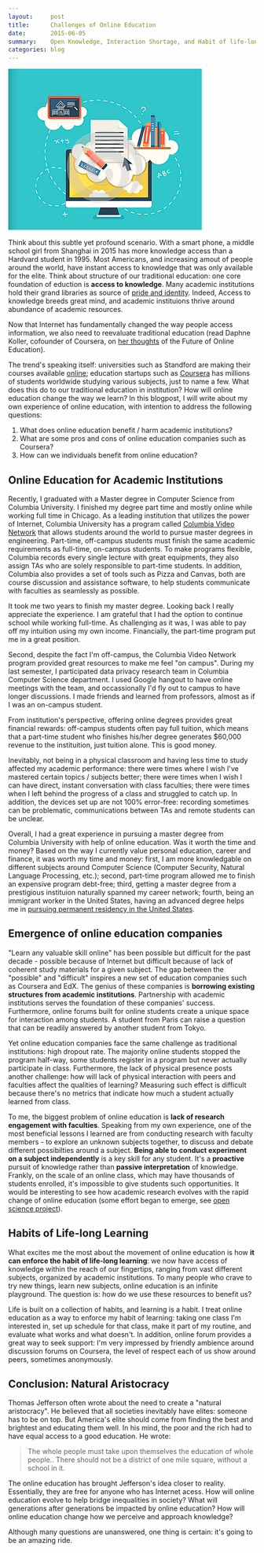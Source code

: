 ```yaml
---
layout:     post
title:      Challenges of Online Education
date:       2015-06-05
summary:    Open Knowledge, Interaction Shortage, and Habit of life-long learning
categories: blog
---
```

![Online Education](/images/online_education.png)

Think about this subtle yet profound scenario. With a smart phone, a middle school girl from Shanghai in 2015 has more knowledge access than a Hardvard student in 1995. Most Americans, and increasing amout of people around the world, have instant access to knowledge that was only available for the elite. Think about structure of our traditional education: one core foundation of eduction is **access to knowledge**. Many academic institutions hold their grand libraries as source of [pride and identity](http://www.collegerank.net/amazing-college-libraries). Indeed, Access to knowledge breeds great mind, and academic instituions thrive around abundance of academic resources.

Now that Internet has fundamentally changed the way people access information, we also need to reevaluate traditional education (read Daphne Koller, cofounder of Coursera, on [her thoughts](http://www.wsj.com/articles/daphne-koller-on-the-future-of-online-education-1433532321) of the Future of Online Education).

The trend's speaking itself: universities such as Standford are making their courses available [online](http://online.stanford.edu/); education startups such as [Coursera](https://www.coursera.org/) has millions of students worldwide studying various subjects, just to name a few. What does this do to our traditional education in institution? How will online education change the way we learn? In this blogpost, I will write about my own experience of online education, with intention to address the following questions:

  1. What does online education benefit / harm academic institutions?
  2. What are some pros and cons of online education companies such as Coursera?
  3. How can we individuals benefit from online education?

## Online Education for Academic Institutions
Recently, I graduated with a Master degree in Computer Science from Columbia University. I finished my degree part time and mostly online while working full time in Chicago. As a leading institution that utilizes the power of Internet, Columbia University has a program called [Columbia Video Network](http://www.cvn.columbia.edu/) that allows students around the world to pursue master degrees in engineering. Part-time, off-campus students must finish the same academic requirements as full-time, on-campus students. To make programs flexible, Columbia records every single lecture with great equipments, they also assign TAs who are solely responsible to part-time students. In addition, Columbia also provides a set of tools such as Pizza and Canvas, both are course discussion and assistance software, to help students communicate with faculties as seamlessly as possible.

It took me two years to finish my master degree. Looking back I really appreciate the experience. I am grateful that I had the option to continue school while working full-time. As challenging as it was, I was able to pay off my intuition using my own income. Financially, the part-time program put me in a great position.

Second, despite the fact I'm off-campus, the Columbia Video Network program provided great resources to make me feel "on campus". During my last semester, I participated data privacy research team in Columbia Computer Science department. I used Google hangout to have online meetings with the team, and occassionally I'd fly out to campus to have longer discussions. I made friends and learned from professors, almost as if I was an on-campus student.

From institution's perspective, offering online degrees provides great financial rewards: off-campus students often pay full tuition, which means that a part-time student who finishes his/her degree generates $60,000 revenue to the instituition, just tuition alone. This is good money.

Inevitably, not being in a physical classroom and having less time to study affected my academic performance: there were times where I wish I've mastered certain topics / subjects better; there were times when I wish I can have direct, instant conversation with class faculties; there were times when I left behind the progress of a class and struggled to catch up. In addition, the devices set up are not 100% error-free: recording sometimes can be problematic, communications between TAs and remote students can be unclear.

Overall, I had a great experience in pursuing a master degree from Columbia University with help of online education. Was it worth the time and money? Based on the way I currently value personal education, career and finance, it was worth my time and money: first, I am more knowledgable on different subjects around Computer Science (Computer Security, Natural Language Processing, etc.); second, part-time program allowed me to finish an expensive program debt-free; third, getting a master degree from a prestigious instituion naturally spanned my career network; fourth, being an immigrant worker in the United States, having an advanced degree helps me in [pursuing permanent residency in the United States](http://www.uscis.gov/working-united-states/permanent-workers/employment-based-immigration-second-preference-eb-2).

## Emergence of online education companies
"Learn any valuable skill online" has been possible but difficult for the past decade - possible because of Internet but difficult because of lack of coherent study materials for a given subject. The gap between the "possible" and "difficult" inspires a new set of education companies such as Coursera and EdX. The genius of these companies is **borrowing existing structures from academic institutions**. Partnership with academic institutions serves the foundation of these companies' success. Furthermore, online forums built for online students create a unique space for interaction among students. A student from Paris can raise a question that can be readily answered by another student from Tokyo.

Yet online education companies face the same challenge as traditional institutions: high dropout rate. The majority online students stopped the program half-way, some students register in a program but never actually participate in class. Furthermore, the lack of physical presence posts another challenge: how will lack of physical interaction with peers and faculties affect the qualities of learning? Measuring such effect is difficult because there's no metrics that indicate how much a student actually learned from class.

To me, the biggest problem of online education is **lack of research engagement with faculties**. Speaking from my own experience, one of the most beneficial lessons I learned are from conducting research with faculty members - to explore an unknown subjects together, to discuss and debate different possibilties around a subject. **Being able to conduct experiment on a subject independently** is a key skill for any student. It's a **proactive** pursuit of knowledge rather than **passive interpretation** of knowledge. Frankly, on the scale of an online class, which may have thousands of students enrolled, it's impossible to give students such opportunities. It would be interesting to see how academic research evolves with the rapid change of online education (some effort began to emerge, see [open science project](http://www.openscience.org/blog/)).

## Habits of Life-long Learning
What excites me the most about the movement of online education is how **it can enforce the habit of life-long learning**: we now have access of knowledge within the reach of our fingertips, ranging from vast different subjects, organized by academic institutions. To many people who crave to try new things, learn new subjects, online education is an infinite playground. The question is: how do we use these resources to benefit us?

Life is built on a collection of habits, and learning is a habit. I treat online education as a way to enforce my habit of learning: taking one class I'm interested in, set up schedule for that class, make it part of my routine, and evaluate what works and what doesn't. In addition, online forum provides a great way to seek support: I'm very impressed by friendly ambience around discussion forums on Coursera, the level of respect each of us show around peers, sometimes anonymously.


## Conclusion: Natural Aristocracy
Thomas Jefferson often wrote about the need to create a "natural aristocracy". He believed that all societies inevitably have elites: someone has to be on top. But America's elite should come from finding the best and brightest and educating them well. In his mind, the poor and the rich had to have equal access to a good education. He wrote:

> The whole people must take upon themselves the education of whole people.. There should not be a district of one mile square, without a school in it.

The online education has brought Jefferson's idea closer to reality. Essentially, they are free for anyone who has Internet acess. How will online education evolve to help bridge inequalities in society? What will generations after generations be impacted by online education? How will online education change how we perceive and approach knowledge?

Although many questions are unanswered, one thing is certain: it's going to be an amazing ride.

